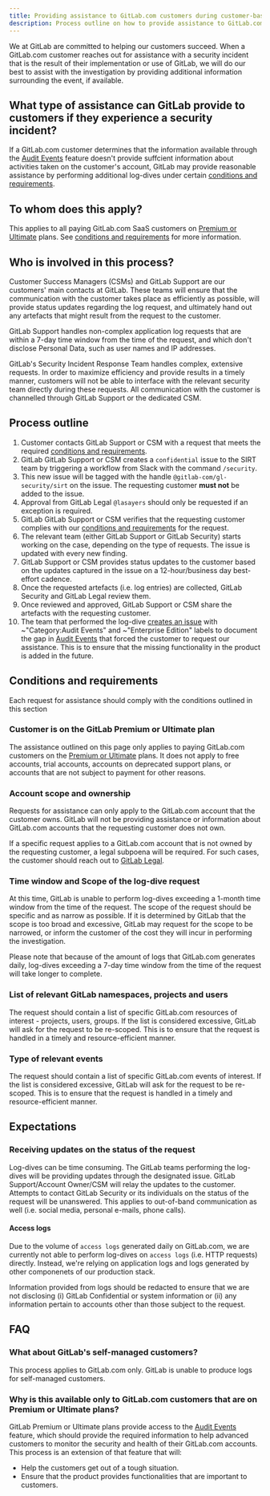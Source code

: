```yaml
---
title: Providing assistance to GitLab.com customers during customer-based security incidents
description: Process outline on how to provide assistance to GitLab.com customers that have experienced a security incident as a the result of their implementation or use of GitLab.com
---
```


We at GitLab are committed to helping our customers succeed. When a GitLab.com customer reaches out for assistance with a security incident that is the result of their implementation or use of GitLab, we will do our best to assist with the investigation by providing additional information surrounding the event, if available.

## What type of assistance can GitLab provide to customers if they experience a security incident?

If a GitLab.com customer determines that the information available through the [Audit Events](https://docs.gitlab.com/ee/administration/audit_events.html) feature doesn't provide suffcient information about activities taken on the customer's account, GitLab may provide reasonable assistance by performing additional log-dives under certain [conditions and requirements](#conditions-and-requirements).

## To whom does this apply?

This applies to all paying GitLab.com SaaS customers on [Premium or Ultimate](https://about.gitlab.com/pricing/) plans. See [conditions and requirements](#conditions-and-requirements) for more information.

## Who is involved in this process?

Customer Success Managers (CSMs) and GitLab Support are our customers' main contacts at GitLab. These teams will ensure that the communication with the customer takes place as efficiently as possible, will provide status updates regarding the log request, and ultimately hand out any artefacts that might result from the request to the customer.

GitLab Support handles non-complex application log requests that are within a 7-day time window from the time of the request, and which don't disclose
Personal Data, such as user names and IP addresses.

GitLab's Security Incident Response Team handles complex, extensive requests. In order to maximize efficiency and provide results in a timely manner, customers will not be able to interface with the relevant security team directly during these requests. All communication with the customer is channelled through GitLab Support or the dedicated CSM.

## Process outline

1. Customer contacts GitLab Support or CSM with a request that meets the required [conditions and requirements](#conditions-and-requirements).
1. GitLab GitLab Support or CSM creates a `confidential` issue to the SIRT team by triggering a workflow from Slack with the command `/security`.
1. This new issue will be tagged with the handle `@gitlab-com/gl-security/sirt` on the issue. The requesting customer **must not** be added to the issue.
1. Approval from GitLab Legal `@lasayers` should only be requested if an exception is required.
1. GitLab GitLab Support or CSM verifies that the requesting customer complies with our [conditions and requirements](#conditions-and-requirements) for the request.
1. The relevant team (either GitLab Support or GitLab Security) starts working on the case, depending on the type of requests. The issue is updated with every new finding.
1. GitLab Support or CSM provides status updates to the customer based on the updates captured in the issue on a 12-hour/business day best-effort cadence.
1. Once the requested artefacts (i.e. log entries) are collected, GitLab Security and GitLab Legal review them.
1. Once reviewed and approved, GitLab Support or CSM share the artefacts with the requesting customer.
1. The team that performed the log-dive [creates an issue](https://gitlab.com/gitlab-org/gitlab/-/issues) with ~"Category:Audit Events" and ~"Enterprise Edition" labels to document the gap in [Audit Events](https://docs.gitlab.com/ee/administration/audit_events.html) that forced the customer to request our assistance. This is to ensure that the missing functionality in the product is added in the future.

## Conditions and requirements

Each request for assistance should comply with the conditions outlined in this section

### Customer is on the GitLab Premium or Ultimate plan

The assistance outlined on this page only applies to paying GitLab.com customers on the [Premium or Ultimate](https://about.gitlab.com/pricing/) plans. It does not apply to free accounts, trial accounts, accounts on deprecated support plans, or accounts that are not subject to payment for other reasons.

### Account scope and ownership

Requests for assistance can only apply to the GitLab.com account that the customer owns. GitLab will not be providing assistance or information about GitLab.com accounts that the requesting customer does not own.

If a specific request applies to a GitLab.com account that is not owned by the requesting customer, a legal subpoena will be required. For such cases, the customer should reach out to [GitLab Legal](mailto:legal@gitlab.com).

### Time window and Scope of the log-dive request

At this time, GitLab is unable to perform log-dives exceeding a 1-month time window from the time of the request. The scope of the request should be specific and as narrow as possible. If it is determined by GitLab that the scope is too broad and excessive, GitLab may request for the scope to be narrowed, or inform the customer of the cost they will incur in performing the investigation.

Please note that because of the amount of logs that GitLab.com generates daily, log-dives exceeding a 7-day time window from the time of the request will take longer to complete.

### List of relevant GitLab namespaces, projects and users

The request should contain a list of specific GitLab.com resources of interest - projects, users, groups. If the list is considered excessive, GitLab will ask for the request to be re-scoped. This is to ensure that the request is handled in a timely and resource-efficient manner.

### Type of relevant events

The request should contain a list of specific GitLab.com events of interest. If the list is considered excessive, GitLab will ask for the request to be re-scoped. This is to ensure that the request is handled in a timely and resource-efficient manner.

## Expectations

### Receiving updates on the status of the request

Log-dives can be time consuming. The GitLab teams performing the log-dives will be providing updates through the designated issue. GitLab Support/Account Owner/CSM will relay the updates to the customer. Attempts to contact GitLab Security or its individuals on the status of the request will be unanswered. This applies to out-of-band communication as well (i.e. social media, personal e-mails, phone calls).

#### Access logs

Due to the volume of `access logs` generated daily on GitLab.com, we are currently not able to perform log-dives on `access logs` (i.e. HTTP requests) directly. Instead, we're relying on application logs and logs generated by other componenets of our production stack.

Information provided from logs should be redacted to ensure that we are not disclosing (i) GitLab Confidential or system information or (ii) any information pertain to accounts other than those subject to the request.

## FAQ

### What about GitLab's self-managed customers?

This process applies to GitLab.com only. GitLab is unable to produce logs for self-managed customers.

### Why is this available only to GitLab.com customers that are on Premium or Ultimate plans?

GitLab Premium or Ultimate plans provide access to the [Audit Events](https://docs.gitlab.com/ee/administration/audit_events.html) feature, which should provide the required information to help advanced customers to monitor the security and health of their GitLab.com accounts. This process is an extension of that feature that will:

- Help the customers get out of a tough situation.
- Ensure that the product provides functionalities that are important to customers.


